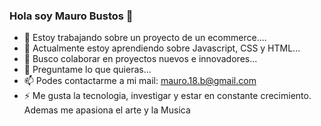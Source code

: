 ### Hola soy Mauro Bustos 👋

- 🔭 Estoy trabajando sobre un proyecto de un ecommerce....
- 🌱 Actualmente estoy aprendiendo sobre Javascript, CSS y HTML...
- 👯 Busco colaborar en proyectos nuevos e innovadores...
- 💬 Preguntame lo que quieras...
- 📫 Podes contactarme a mi mail: mauro.18.b@gmail.com
- ⚡ Me gusta la tecnologia, investigar y estar en constante crecimiento. Ademas me apasiona el arte y la Musica 
